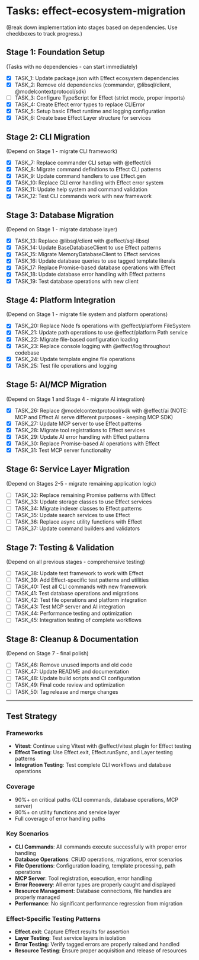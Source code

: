 # Tasks: effect-ecosystem-migration

(Break down implementation into stages based on dependencies. Use checkboxes to track progress.)

## Stage 1: Foundation Setup
(Tasks with no dependencies - can start immediately)
- [x] TASK_1: Update package.json with Effect ecosystem dependencies
- [x] TASK_2: Remove old dependencies (commander, @libsql/client, @modelcontextprotocol/sdk)
- [ ] TASK_3: Configure TypeScript for Effect (strict mode, proper imports)
- [x] TASK_4: Create Effect error types to replace CLIError
- [x] TASK_5: Setup basic Effect runtime and logging configuration
- [x] TASK_6: Create base Effect Layer structure for services

## Stage 2: CLI Migration
(Depend on Stage 1 - migrate CLI framework)
- [x] TASK_7: Replace commander CLI setup with @effect/cli
- [x] TASK_8: Migrate command definitions to Effect CLI patterns
- [x] TASK_9: Update command handlers to use Effect.gen
- [x] TASK_10: Replace CLI error handling with Effect error system
- [x] TASK_11: Update help system and command validation
- [x] TASK_12: Test CLI commands work with new framework

## Stage 3: Database Migration
(Depend on Stage 1 - migrate database layer)
- [x] TASK_13: Replace @libsql/client with @effect/sql-libsql
- [x] TASK_14: Update BaseDatabaseClient to use Effect patterns
- [x] TASK_15: Migrate MemoryDatabaseClient to Effect services
- [x] TASK_16: Update database queries to use tagged template literals
- [x] TASK_17: Replace Promise-based database operations with Effect
- [x] TASK_18: Update database error handling with Effect patterns
- [x] TASK_19: Test database operations with new client

## Stage 4: Platform Integration
(Depend on Stage 1 - migrate file system and platform operations)
- [x] TASK_20: Replace Node fs operations with @effect/platform FileSystem
- [x] TASK_21: Update path operations to use @effect/platform Path service
- [x] TASK_22: Migrate file-based configuration loading
- [x] TASK_23: Replace console logging with @effect/log throughout codebase
- [x] TASK_24: Update template engine file operations
- [x] TASK_25: Test file operations and logging

## Stage 5: AI/MCP Migration
(Depend on Stage 1 and Stage 4 - migrate AI integration)
- [x] TASK_26: Replace @modelcontextprotocol/sdk with @effect/ai (NOTE: MCP and Effect AI serve different purposes - keeping MCP SDK)
- [x] TASK_27: Update MCP server to use Effect patterns
- [x] TASK_28: Migrate tool registrations to Effect services
- [x] TASK_29: Update AI error handling with Effect patterns
- [x] TASK_30: Replace Promise-based AI operations with Effect
- [x] TASK_31: Test MCP server functionality

## Stage 6: Service Layer Migration
(Depend on Stages 2-5 - migrate remaining application logic)
- [ ] TASK_32: Replace remaining Promise patterns with Effect
- [ ] TASK_33: Update storage classes to use Effect services
- [ ] TASK_34: Migrate indexer classes to Effect patterns
- [ ] TASK_35: Update search services to use Effect
- [ ] TASK_36: Replace async utility functions with Effect
- [ ] TASK_37: Update command builders and validators

## Stage 7: Testing & Validation
(Depend on all previous stages - comprehensive testing)
- [ ] TASK_38: Update test framework to work with Effect
- [ ] TASK_39: Add Effect-specific test patterns and utilities
- [ ] TASK_40: Test all CLI commands with new framework
- [ ] TASK_41: Test database operations and migrations
- [ ] TASK_42: Test file operations and platform integration
- [ ] TASK_43: Test MCP server and AI integration
- [ ] TASK_44: Performance testing and optimization
- [ ] TASK_45: Integration testing of complete workflows

## Stage 8: Cleanup & Documentation
(Depend on Stage 7 - final polish)
- [ ] TASK_46: Remove unused imports and old code
- [ ] TASK_47: Update README and documentation
- [ ] TASK_48: Update build scripts and CI configuration
- [ ] TASK_49: Final code review and optimization
- [ ] TASK_50: Tag release and merge changes

---

## Test Strategy

### Frameworks
- **Vitest**: Continue using Vitest with @effect/vitest plugin for Effect testing
- **Effect Testing**: Use Effect.exit, Effect.runSync, and Layer testing patterns
- **Integration Testing**: Test complete CLI workflows and database operations

### Coverage
- 90%+ on critical paths (CLI commands, database operations, MCP server)
- 80%+ on utility functions and service layer
- Full coverage of error handling paths

### Key Scenarios
- **CLI Commands**: All commands execute successfully with proper error handling
- **Database Operations**: CRUD operations, migrations, error scenarios
- **File Operations**: Configuration loading, template processing, path operations
- **MCP Server**: Tool registration, execution, error handling
- **Error Recovery**: All error types are properly caught and displayed
- **Resource Management**: Database connections, file handles are properly managed
- **Performance**: No significant performance regression from migration

### Effect-Specific Testing Patterns
- **Effect.exit**: Capture Effect results for assertion
- **Layer Testing**: Test service layers in isolation
- **Error Testing**: Verify tagged errors are properly raised and handled
- **Resource Testing**: Ensure proper acquisition and release of resources